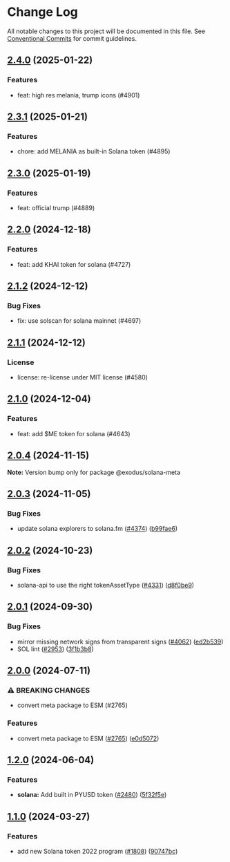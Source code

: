 # Change Log

All notable changes to this project will be documented in this file.
See [Conventional Commits](https://conventionalcommits.org) for commit guidelines.

## [2.4.0](https://github.com/ExodusMovement/assets/compare/@exodus/solana-meta@2.3.1...@exodus/solana-meta@2.4.0) (2025-01-22)


### Features


* feat: high res melania, trump icons (#4901)



## [2.3.1](https://github.com/ExodusMovement/assets/compare/@exodus/solana-meta@2.3.0...@exodus/solana-meta@2.3.1) (2025-01-21)


### Features


* chore: add MELANIA as built-in Solana token (#4895)



## [2.3.0](https://github.com/ExodusMovement/assets/compare/@exodus/solana-meta@2.2.0...@exodus/solana-meta@2.3.0) (2025-01-19)


### Features


* feat: official trump (#4889)



## [2.2.0](https://github.com/ExodusMovement/assets/compare/@exodus/solana-meta@2.1.2...@exodus/solana-meta@2.2.0) (2024-12-18)


### Features


* feat: add KHAI token for solana (#4727)



## [2.1.2](https://github.com/ExodusMovement/assets/compare/@exodus/solana-meta@2.1.1...@exodus/solana-meta@2.1.2) (2024-12-12)


### Bug Fixes


* fix: use solscan for solana mainnet (#4697)



## [2.1.1](https://github.com/ExodusMovement/assets/compare/@exodus/solana-meta@2.1.0...@exodus/solana-meta@2.1.1) (2024-12-12)


### License


* license: re-license under MIT license (#4580)



## [2.1.0](https://github.com/ExodusMovement/assets/compare/@exodus/solana-meta@2.0.4...@exodus/solana-meta@2.1.0) (2024-12-04)


### Features


* feat: add $ME token for solana (#4643)



## [2.0.4](https://github.com/ExodusMovement/assets/compare/@exodus/solana-meta@2.0.3...@exodus/solana-meta@2.0.4) (2024-11-15)

**Note:** Version bump only for package @exodus/solana-meta





## [2.0.3](https://github.com/ExodusMovement/assets/compare/@exodus/solana-meta@2.0.2...@exodus/solana-meta@2.0.3) (2024-11-05)


### Bug Fixes

* update solana explorers to solana.fm ([#4374](https://github.com/ExodusMovement/assets/issues/4374)) ([b99fae6](https://github.com/ExodusMovement/assets/commit/b99fae60c25eaa0c9921f33c9fd36643f159e279))



## [2.0.2](https://github.com/ExodusMovement/assets/compare/@exodus/solana-meta@2.0.1...@exodus/solana-meta@2.0.2) (2024-10-23)


### Bug Fixes

* solana-api to use the right tokenAssetType ([#4331](https://github.com/ExodusMovement/assets/issues/4331)) ([d8f0be9](https://github.com/ExodusMovement/assets/commit/d8f0be9be29f286a75a6fdc2c112f004d7816842))



## [2.0.1](https://github.com/ExodusMovement/assets/compare/@exodus/solana-meta@2.0.0...@exodus/solana-meta@2.0.1) (2024-09-30)


### Bug Fixes

* mirror missing network signs from transparent signs ([#4062](https://github.com/ExodusMovement/assets/issues/4062)) ([ed2b539](https://github.com/ExodusMovement/assets/commit/ed2b5397549184fa47ab81d7de5e08b3ec067ccb))
* SOL lint ([#2953](https://github.com/ExodusMovement/assets/issues/2953)) ([3f1b3b8](https://github.com/ExodusMovement/assets/commit/3f1b3b8c9a1544ca7d41ac883c06e465d6928b32))



## [2.0.0](https://github.com/ExodusMovement/assets/compare/@exodus/solana-meta@1.2.0...@exodus/solana-meta@2.0.0) (2024-07-11)


### ⚠ BREAKING CHANGES

* convert meta package to ESM (#2765)

### Features

* convert meta package to ESM ([#2765](https://github.com/ExodusMovement/assets/issues/2765)) ([e0d5072](https://github.com/ExodusMovement/assets/commit/e0d5072e1f79bf3770c88333638a7499046544de))



## [1.2.0](https://github.com/ExodusMovement/assets/compare/@exodus/solana-meta@1.1.0...@exodus/solana-meta@1.2.0) (2024-06-04)


### Features

* **solana:** Add built in PYUSD token ([#2480](https://github.com/ExodusMovement/assets/issues/2480)) ([5f32f5e](https://github.com/ExodusMovement/assets/commit/5f32f5e34a85c18127bd03e947cbb87b91a2e5d8))



## [1.1.0](https://github.com/ExodusMovement/assets/compare/@exodus/solana-meta@1.0.7...@exodus/solana-meta@1.1.0) (2024-03-27)


### Features

* add new Solana token 2022 program ([#1808](https://github.com/ExodusMovement/assets/issues/1808)) ([90747bc](https://github.com/ExodusMovement/assets/commit/90747bc97fba0e629a1eaba5878dd06f834b0d72))
